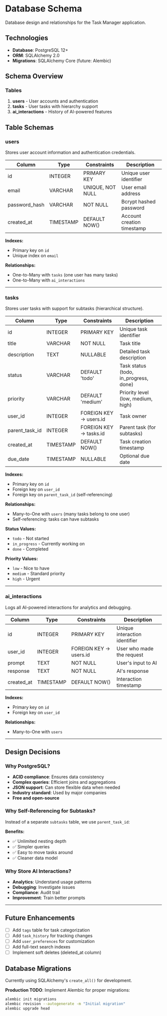 # Database Schema

Database design and relationships for the Task Manager application.

## Technologies

- **Database**: PostgreSQL 12+
- **ORM**: SQLAlchemy 2.0
- **Migrations**: SQLAlchemy Core (future: Alembic)

## Schema Overview

### Tables

1. **users** - User accounts and authentication
2. **tasks** - User tasks with hierarchy support
3. **ai_interactions** - History of AI-powered features

## Table Schemas

### users

Stores user account information and authentication credentials.

| Column | Type | Constraints | Description |
|--------|------|-------------|-------------|
| id | INTEGER | PRIMARY KEY | Unique user identifier |
| email | VARCHAR | UNIQUE, NOT NULL | User email address |
| password_hash | VARCHAR | NOT NULL | Bcrypt hashed password |
| created_at | TIMESTAMP | DEFAULT NOW() | Account creation timestamp |

**Indexes:**
- Primary key on `id`
- Unique index on `email`

**Relationships:**
- One-to-Many with `tasks` (one user has many tasks)
- One-to-Many with `ai_interactions`

---

### tasks

Stores user tasks with support for subtasks (hierarchical structure).

| Column | Type | Constraints | Description |
|--------|------|-------------|-------------|
| id | INTEGER | PRIMARY KEY | Unique task identifier |
| title | VARCHAR | NOT NULL | Task title |
| description | TEXT | NULLABLE | Detailed task description |
| status | VARCHAR | DEFAULT 'todo' | Task status (todo, in_progress, done) |
| priority | VARCHAR | DEFAULT 'medium' | Priority level (low, medium, high) |
| user_id | INTEGER | FOREIGN KEY → users.id | Task owner |
| parent_task_id | INTEGER | FOREIGN KEY → tasks.id | Parent task (for subtasks) |
| created_at | TIMESTAMP | DEFAULT NOW() | Task creation timestamp |
| due_date | TIMESTAMP | NULLABLE | Optional due date |

**Indexes:**
- Primary key on `id`
- Foreign key on `user_id`
- Foreign key on `parent_task_id` (self-referencing)

**Relationships:**
- Many-to-One with `users` (many tasks belong to one user)
- Self-referencing: tasks can have subtasks

**Status Values:**
- `todo` - Not started
- `in_progress` - Currently working on
- `done` - Completed

**Priority Values:**
- `low` - Nice to have
- `medium` - Standard priority
- `high` - Urgent

---

### ai_interactions

Logs all AI-powered interactions for analytics and debugging.

| Column | Type | Constraints | Description |
|--------|------|-------------|-------------|
| id | INTEGER | PRIMARY KEY | Unique interaction identifier |
| user_id | INTEGER | FOREIGN KEY → users.id | User who made the request |
| prompt | TEXT | NOT NULL | User's input to AI |
| response | TEXT | NOT NULL | AI's response |
| created_at | TIMESTAMP | DEFAULT NOW() | Interaction timestamp |

**Indexes:**
- Primary key on `id`
- Foreign key on `user_id`

**Relationships:**
- Many-to-One with `users`

---

## Design Decisions

### Why PostgreSQL?

- **ACID compliance**: Ensures data consistency
- **Complex queries**: Efficient joins and aggregations
- **JSON support**: Can store flexible data when needed
- **Industry standard**: Used by major companies
- **Free and open-source**

### Why Self-Referencing for Subtasks?

Instead of a separate `subtasks` table, we use `parent_task_id`:

**Benefits:**
- ✅ Unlimited nesting depth
- ✅ Simpler queries
- ✅ Easy to move tasks around
- ✅ Cleaner data model

### Why Store AI Interactions?

- **Analytics**: Understand usage patterns
- **Debugging**: Investigate issues
- **Compliance**: Audit trail
- **Improvement**: Train better prompts

---

## Future Enhancements

- [ ] Add `tags` table for task categorization
- [ ] Add `task_history` for tracking changes
- [ ] Add `user_preferences` for customization
- [ ] Add full-text search indexes
- [ ] Implement soft deletes (deleted_at column)

## Database Migrations

Currently using SQLAlchemy's `create_all()` for development.

**Production TODO**: Implement Alembic for proper migrations:
```bash
alembic init migrations
alembic revision --autogenerate -m "Initial migration"
alembic upgrade head